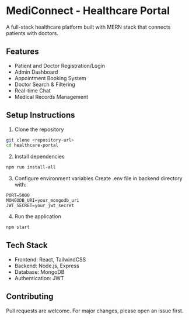 # MediConnect - Healthcare Portal

A full-stack healthcare platform built with MERN stack that connects patients with doctors.

## Features

- Patient and Doctor Registration/Login
- Admin Dashboard
- Appointment Booking System
- Doctor Search & Filtering
- Real-time Chat
- Medical Records Management

## Setup Instructions

1. Clone the repository
```bash
git clone <repository-url>
cd healthcare-portal
```

2. Install dependencies
```bash
npm run install-all
```

3. Configure environment variables
Create .env file in backend directory with:
```
PORT=5000
MONGODB_URI=your_mongodb_uri
JWT_SECRET=your_jwt_secret
```

4. Run the application
```bash
npm start
```

## Tech Stack

- Frontend: React, TailwindCSS
- Backend: Node.js, Express
- Database: MongoDB
- Authentication: JWT

## Contributing

Pull requests are welcome. For major changes, please open an issue first.
